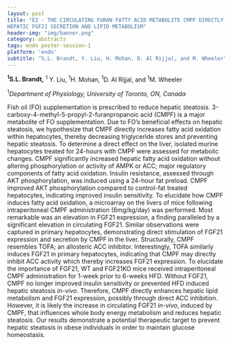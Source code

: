 ```yaml
---
layout: post
title: "E2 - THE CIRCULATING FURAN FATTY ACID METABOLITE CMPF DIRECTLY ENHANCES
HEPATIC FGF21 SECRETION AND LIPID METABOLISM"
header-img: "img/banner.png"
category: abstracts
tags: endo poster-session-1
platform: 'endo'
subtitle: "S.L. Brandt, Y. Liu, H. Mohan, D. Al Rijjal, and M. Wheeler"
---
```

__<sup>1</sup>S.L. Brandt,__ <sup>1</sup> Y. Liu, <sup>1</sup>H. Mohan, <sup>1</sup>D. Al Rijjal, and <sup>1</sup>M.
Wheeler

<sup>1</sup>_Department of Physiology, University of Toronto, ON, Canada_

Fish oil (FO) supplementation is prescribed to reduce hepatic steatosis.
3-carboxy-4-methyl-5-propyl-2-furanpropanoic acid (CMPF) is a major
metabolite of FO supplementation. Due to FO’s beneficial effects on
hepatic steatosis, we hypothesize that CMPF directly increases fatty
acid oxidation within hepatocytes, thereby decreasing triglyceride
stores and preventing hepatic steatosis. To determine a direct effect on
the liver, isolated murine hepatocytes treated for 24-hours with CMPF
were assessed for metabolic changes. CMPF significantly increased
hepatic fatty acid oxidation without altering phosphorylation or
activity of AMPK or ACC; major regulatory components of fatty acid
oxidation. Insulin resistance, assessed through AKT phosphorylation, was
induced using a 24-hour fat preload. CMPF improved AKT phosphorylation
compared to control-fat treated hepatocytes, indicating improved insulin
sensitivity. To elucidate how CMPF induces fatty acid oxidation, a
microarray on the livers of mice following intraperitoneal CMPF
administration (6mg/kg/day) was performed. Most remarkable was an
elevation in FGF21 expression, a finding paralleled by a significant
elevation in circulating FGF21. Similar observations were captured in
primary hepatocytes, demonstrating direct stimulation of FGF21
expression and secretion by CMPF in the liver. Structurally, CMPF
resembles TOFA; an allosteric ACC inhibitor. Interestingly, TOFA
similarly induces FGF21 in primary hepatocytes, indicating that CMPF may
directly inhibit ACC activity which thereby increases FGF21 expression.
To elucidate the importance of FGF21, WT and FGF21KO mice received
intraperitoneal CMPF administration for 1-week prior to 6-weeks HFD.
Without FGF21, CMPF no longer improved insulin sensitivity or prevented
HFD induced hepatic steatosis _in-vivo_. Therefore, CMPF directly
enhances hepatic lipid metabolism and FGF21 expression, possibly through
direct ACC inhibition. However, it is likely the increase in circulating
FGF21 _in-vivo_, induced by CMPF, that influences whole body energy
metabolism and reduces hepatic steatosis. Our results demonstrate a
potential therapeutic target to prevent hepatic steatosis in obese
individuals in order to maintain glucose homeostasis.
